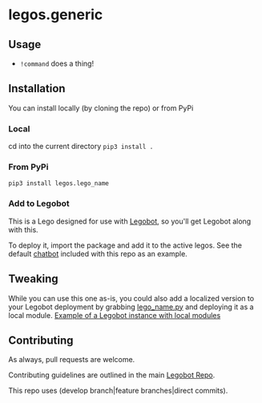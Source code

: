 # legos.generic

## Usage

- `!command` does a thing!

## Installation

You can install locally (by cloning the repo) or from PyPi

### Local

cd into the current directory
`pip3 install .`

### From PyPi

`pip3 install legos.lego_name`

### Add to Legobot

This is a Lego designed for use with [Legobot](https://github.com/Legobot/Legobot), so you'll get Legobot along with this.

To deploy it, import the package and add it to the active legos. See the default [chatbot](chatbot/chatbot.py) included with this repo as an example.

## Tweaking

While you can use this one as-is, you could also add a localized version to your Legobot deployment by grabbing [lego_name.py](legos/lego_name.py) and deploying it as a local module. [Example of a Legobot instance with local modules](https://github.com/voxpupuli/thevoxfox/)

## Contributing

As always, pull requests are welcome.

Contributing guidelines are outlined in the main [Legobot Repo](https://github.com/Legobot/Legobot/blob/master/README.md#contributing).

This repo uses (develop branch|feature branches|direct commits).